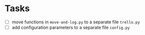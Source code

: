 # Tasks
- [ ] move functions in `move-and-log.py` to a separate file `trello.py`
- [ ] add configuration parameters to a separate file `config.py`
